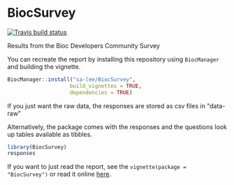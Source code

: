 
# BiocSurvey

<!-- badges: start -->
 [![Travis build status](https://travis-ci.org/sa-lee/BiocSurvey.svg?branch=master)](https://travis-ci.org/sa-lee/BiocSurvey)
<!-- badges: end -->

Results from the Bioc Developers Community Survey

You can recreate the report by installing this repository using
`BiocManager` and building the vignette. 

``` r
BiocManager::install("sa-lee/BiocSurvey", 
                    build_vignettes = TRUE,
                    dependencies = TRUE)
```

If you just want the raw data, the responses are stored
as csv files in "data-raw"

Alternatively, the package comes with the 
responses and the questions look up tables available as tibbles.

```r
library(BiocSurvey)
responses
```

If you want to just read the report, see the `vignette(package = "BiocSurvey")`
or read it online [here](https://sa-lee.github.io/BiocSurvey/report.hmtl).



